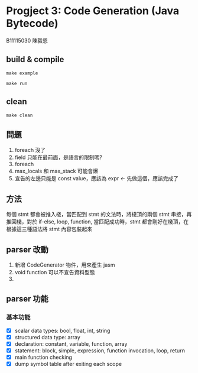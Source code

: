 # Progject 3: Code Generation (Java Bytecode)
B11115030 陳毅恩

## build & compile
```
make example
```
```
make run
```


## clean 
```
make clean
```


## 問題
1. foreach 沒了
2. field 只能在最前面，是語言的限制嗎?
3. foreach 
4. max_locals 和 max_stack 可能會爆
5. 宣告的左邊只能是 const value，應該為 expr <- 先做這個，應該完成了


## 方法
每個 stmt 都會被推入棧，當匹配到 stmt 的文法時，將棧頂的兩個 stmt 串接，再推回棧，對於 if-else, loop, function, 當匹配成功時，stmt 都會剛好在棧頂，在根據這三種語法將 stmt 內容包裝起來


## parser 改動
1. 新增 CodeGenerator 物件，用來產生 jasm
2. void function 可以不宣告資料型態
3. 






## parser 功能
### 基本功能
- [x] scalar data types: bool, float, int, string
- [x] structured data type: array
- [x] declaration: constant, variable, function, array
- [x] statement: block, simple, expression, function invocation, loop, return
- [x] main function checking
- [x] dump symbol table after exiting each scope
